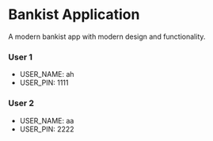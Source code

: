 # Bankist Application

A modern bankist app with modern design and functionality.

### User 1
  - USER_NAME: ah
  - USER_PIN: 1111

### User 2
  - USER_NAME: aa
  - USER_PIN: 2222
